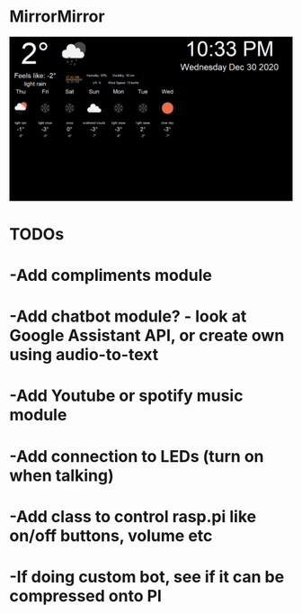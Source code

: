 # MirrorMirror

![alt text](https://github.com/SrishtiSehgal/MirrorMirror/blob/main/Example.png?raw=true)


# TODOs
# -Add compliments module
# -Add chatbot module? - look at Google Assistant API, or create own using audio-to-text
# -Add Youtube or spotify music module
# -Add connection to LEDs (turn on when talking)
# -Add class to control rasp.pi like on/off buttons, volume etc
# -If doing custom bot, see if it can be compressed onto PI